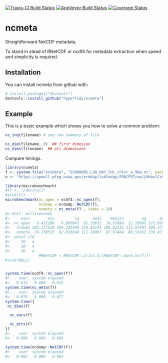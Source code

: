 
[![Travis-CI Build Status](https://travis-ci.org/hypertidy/ncmeta.svg?branch=master)](https://travis-ci.org/hypertidy/ncmeta) [![AppVeyor Build Status](https://ci.appveyor.com/api/projects/status/github/hypertidy/ncmeta?branch=master&svg=true)](https://ci.appveyor.com/project/hypertidy/ncmeta) [![Coverage Status](https://img.shields.io/codecov/c/github/hypertidy/ncmeta/master.svg)](https://codecov.io/github/hypertidy/ncmeta?branch=master)

<!-- README.md is generated from README.Rmd. Please edit that file -->
ncmeta
======

Straightforward NetCDF metadata.

To stand in stead of RNetCDF or ncdf4 for metadata extraction when speed and simplicity is required.

Installation
------------

You can install ncmeta from github with:

``` r
# install.packages("devtools")
devtools::install_github("hypertidy/ncmeta")
```

Example
-------

This is a basic example which shows you how to solve a common problem:

``` r
nc_inq(filename) # one-row summary of file

nc_dim(filename, 0)  ## first dimesion
nc_dims(filename)  ## all dimensions
```

Compare timings.

``` r
library(ncmeta)
f <- system.file("extdata", "S2008001.L3m_DAY_CHL_chlor_a_9km.nc", package = "ncmeta")
u <- "https://upwell.pfeg.noaa.gov/erddap/tabledap/FRDCPSTrawlLHHaulCatch"

library(microbenchmark)
#tf <- "/dev/null"
#sink(tf)
microbenchmark(nc_open = ncdf4::nc_open(f), 
               ncdump = ncdump::NetCDF(f), 
               ncmeta = nc_meta(f) , times = 10)
#> Unit: milliseconds
#>     expr        min         lq      mean    median        uq      max
#>  nc_open   9.432109   9.995843  92.33632  10.57890  12.55095 521.8955
#>   ncdump 100.277510 104.792988 134.62141 109.81531 112.07907 309.3730
#>   ncmeta  79.238553  82.633048 111.10907  83.97404  88.53951 336.8737
#>  neval cld
#>     10   a
#>     10   a
#>     10   a
               #RNetCDF = RNetCDF::print.nc(RNetCDF::open.nc(f)))
#sink(NULL)


system.time(ncdf4::nc_open(f))
#>    user  system elapsed 
#>   0.012   0.000   0.012
system.time(nc_meta(f))
#>    user  system elapsed 
#>   0.076   0.000   0.077
system.time({
 nc_dims(f)

  nc_vars(f)

  nc_atts(f)
})
#>    user  system elapsed 
#>   0.096   0.000   0.095

system.time(ncdump::NetCDF(f))
#>    user  system elapsed 
#>   0.092   0.000   0.092
```
